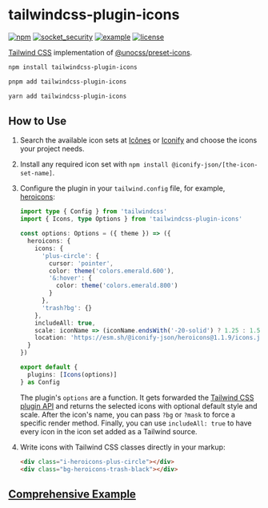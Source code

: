 # tailwindcss-plugin-icons

[![npm](https://img.shields.io/npm/v/tailwindcss-plugin-icons)](https://www.npmjs.com/package/tailwindcss-plugin-icons)
[![socket_security](https://socket.dev/api/badge/npm/package/tailwindcss-plugin-icons)](https://socket.dev/npm/package/tailwindcss-plugin-icons)
[![example](https://img.shields.io/badge/example-StackBlitz-green)](https://stackblitz.com/github/JensDll/tailwindcss-plugin-icons/tree/main/playground/vue?file=tailwind.config.cjs)
[![license](https://img.shields.io/npm/l/tailwindcss-plugin-icons?color=lightgrey)](https://github.com/JensDll/tailwindcss-plugin-icons/blob/main/LICENSE)

[Tailwind CSS](https://tailwindcss.com/docs/installation) implementation of [@unocss/preset-icons](https://github.com/unocss/unocss/tree/main/packages/preset-icons/).

```bash
npm install tailwindcss-plugin-icons
```

```bash
pnpm add tailwindcss-plugin-icons
```

```bash
yarn add tailwindcss-plugin-icons
```

## How to Use

1. Search the available icon sets at [Icônes](https://icones.js.org/collection/all?s=) or [Iconify](https://icon-sets.iconify.design/) and choose the icons your project needs.
2. Install any required icon set with `npm install @iconify-json/[the-icon-set-name]`.
3. Configure the plugin in your `tailwind.config` file, for example, [heroicons](https://heroicons.com/):

   ```ts
   import type { Config } from 'tailwindcss'
   import { Icons, type Options } from 'tailwindcss-plugin-icons'

   const options: Options = ({ theme }) => ({
     heroicons: {
       icons: {
         'plus-circle': {
           cursor: 'pointer',
           color: theme('colors.emerald.600'),
           '&:hover': {
             color: theme('colors.emerald.800')
           }
         },
         'trash?bg': {}
       },
       includeAll: true,
       scale: iconName => (iconName.endsWith('-20-solid') ? 1.25 : 1.5),
       location: 'https://esm.sh/@iconify-json/heroicons@1.1.9/icons.json'
     }
   })

   export default {
     plugins: [Icons(options)]
   } as Config
   ```

   The plugin's `options` are a function. It gets forwarded the [Tailwind CSS plugin API](https://tailwindcss.com/docs/plugins) and returns the selected icons with optional default style and scale. After the icon's name, you can pass `?bg` or `?mask` to force a specific render method. Finally, you can use `includeAll: true` to have every icon in the icon set added as a Tailwind source.

4. Write icons with Tailwind CSS classes directly in your markup:

   ```html
   <div class="i-heroicons-plus-circle"></div>
   <div class="bg-heroicons-trash-black"></div>
   ```

## [Comprehensive Example](https://stackblitz.com/github/JensDll/tailwindcss-plugin-icons/tree/main/playground/vue?file=tailwind.config.ts)
